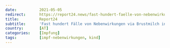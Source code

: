 ```yaml
---
date:          2021-05-05
redirect:      https://report24.news/fast-hundert-faelle-von-nebenwirkungen-via-brustmilch-in-ema-datenbank/
title:         Report24
subtitle:      'Fast hundert Fälle von Nebenwirkungen via Brustmilch in EMA Datenbank'
country:       [AT]
categories:    [Impfung]
tags:          [impf-nebenwirkungen, kind]
---
```

